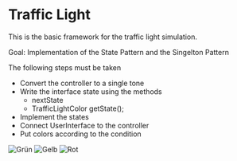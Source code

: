 
# Traffic Light

This is the basic framework for the traffic light simulation.

Goal: Implementation of the State Pattern and the Singelton Pattern

The following steps must be taken

* Convert the controller to a single tone
* Write the interface state using the methods
    * nextState  
    * TrafficLightColor getState();
* Implement the states
* Connect UserInterface to the controller
* Put colors according to the condition

![Grün](/pics/greenLight.png)
![Gelb](/pics/yellowLight.png)
![Rot](/pics/redLight.png)
